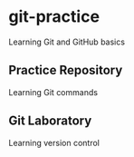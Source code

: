 # git-practice
Learning Git and GitHub basics
## Practice Repository
Learning Git commands
## Git Laboratory
Learning version control
